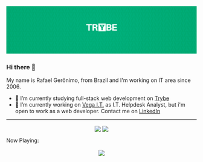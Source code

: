 <img src="https://github.com/rafaelgeronimo/rafaelgeronimo/blob/master/Capa_Trybe_01.png">

### Hi there :octopus:

My name is Rafael Gerônimo, from Brazil and I'm working on IT area since 2006.

- :book: I’m currently studying full-stack web development on [Trybe](betrybe.com)
- :construction_worker: I’m currently working on [Vega I.T.](https://vegait.com/) as I.T. Helpdesk Analyst, but i'm open to work as a web developer. Contact me on [LinkedIn](https://www.linkedin.com/in/rafaelgeronimo/)

<hr>
<p align="center">
    <img align="center" src="https://github-readme-stats.vercel.app/api?username=rafaelgeronimo&count_private=true&show_icons=true&layout=compact" />
    <img align="center" src="https://github-readme-stats.vercel.app/api/top-langs/?username=rafaelgeronimo&show_icons=true&layout=compact" />
</p>

Now Playing:<br>
<p align="center">
    <a href="https://open.spotify.com/user/rafaelgeronimo_" target="_blank">
        <img align="center" src="https://github-play.vercel.app/api/spotify" />
    <a>
</p>
